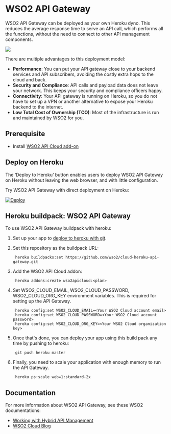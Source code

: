 # WSO2 API Gateway

WSO2 API Gateway can be deployed as your own Heroku dyno. This reduces the average response time to serve an API call, which performs all the functions, without the need to connect to other API management components.

![](https://s3.amazonaws.com/wso2cloud-resources/images/wso2_on_prem_api_gateway.png)

There are multiple advantages to this deployment model:
* **Performance**: You can put your API gateway close to your backend services and API subscribers, avoiding the costly extra hops to the cloud and back.
* **Security and Compliance**: API calls and payload data does not leave your network. This keeps your security and compliance officers happy.
* **Connectivity**: Your API gateway is running on Heroku, so you do not have to set up a VPN or another alternative to expose your Heroku backend to the internet.
* **Low Total Cost of Ownership (TCO)**: Most of the infrastructure is run and maintained by WSO2 for you.

## Prerequisite

- Install [WSO2 API Cloud add-on](https://elements.heroku.com/addons/wso2apicloud)

## Deploy on Heroku

The ‘Deploy to Heroku’ button enables users to deploy WSO2 API Gateway on Heroku without leaving the web browser,
 and with little configuration.

Try WSO2 API Gateway with direct deployment on Heroku:

[![Deploy](https://www.herokucdn.com/deploy/button.svg)](https://heroku.com/deploy?template=https://github.com/wso2/cloud-heroku-api-gateway/tree/master)

## Heroku buildpack: WSO2 API Gateway

To use WSO2 API Gateway buildpack with heroku:

1. Set up your app to [deploy to heroku with git](https://devcenter.heroku.com/articles/git).
2. Set this repository as the buildpack URL:
   
        heroku buildpacks:set https://github.com/wso2/cloud-heroku-api-gateway.git
3. Add the WSO2 API Cloud addon: 
        
        heroku addons:create wso2apicloud:<plan>
4. Set WSO2_CLOUD_EMAIL, WSO2_CLOUD_PASSWORD, WSO2_CLOUD_ORG_KEY environment variables. This is required for setting 
up the API Gateway.

        heroku config:set WSO2_CLOUD_EMAIL=<Your WSO2 Cloud account email>
        heroku config:set WSO2_CLOUD_PASSWORD=<Your WSO2 Cloud account password>
        heroku config:set WSO2_CLOUD_ORG_KEY=<Your WSO2 Cloud organization key>

5. Once that's done, you can deploy your app using this build pack any time by pushing to heroku:

        git push heroku master
        
6. Finally, you need to scale your application with enough memory to run the API Gateway.
        
        heroku ps:scale web=1:standard-2x
## Documentation

For more information about WSO2 API Gateway, see these WSO2 documentations:

- [Working with Hybrid API Management](https://docs.wso2.com/display/APICloud/Working+with+Hybrid+API+Management)
- [WSO2 Cloud Blog](https://wso2.com/blogs/cloud/going-hybrid-on-premises-api-gateways/)
